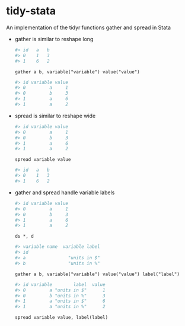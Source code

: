 tidy-stata
===========

An implementation of the tidyr functions gather and spread in Stata



- gather is similar to reshape long
	```R
	#> id   a   b
	#> 0	1	3
	#> 1	6	2
	```
	```
	gather a b, variable("variable") value("value")
	```

	```R
	#> id variable value
	#> 0         a     1
	#> 0         b     3
	#> 1		 a     6
	#> 1         a     2
	```

- spread is similar to reshape wide 

	```R
	#> id variable value
	#> 0         a     1
	#> 0         b     3
	#> 1		 a     6
	#> 1         a     2
	```
	```
	spread variable value
	```
	```R
	#> id   a   b
	#> 0	1	3
	#> 1	6	2
	```

- gather and spread handle variable labels


	```R
	#> id variable value
	#> 0         a     1
	#> 0         b     3
	#> 1		 a     6
	#> 1         a     2
	```
	```
	ds *, d
	```
	```R
	#> variable name  variable label
	#> id                          
	#> a                "units in $"          
	#> b                "units in %"
	```
	```
	gather a b, variable("variable") value("value") label("label")
	```
	```R
	#> id variable        label  value
	#> 0         a "units in $"      1
	#> 0         b "units in %"      3
	#> 1		 a "units in $"      6
	#> 1         a "units in %"      2
	```
	```
	spread variable value, label(label)
	```


